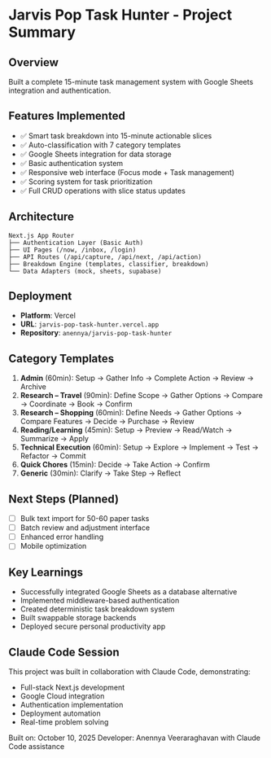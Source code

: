 # Jarvis Pop Task Hunter - Project Summary

## Overview
Built a complete 15-minute task management system with Google Sheets integration and authentication.

## Features Implemented
- ✅ Smart task breakdown into 15-minute actionable slices
- ✅ Auto-classification with 7 category templates
- ✅ Google Sheets integration for data storage
- ✅ Basic authentication system
- ✅ Responsive web interface (Focus mode + Task management)
- ✅ Scoring system for task prioritization
- ✅ Full CRUD operations with slice status updates

## Architecture
```
Next.js App Router
├── Authentication Layer (Basic Auth)
├── UI Pages (/now, /inbox, /login)
├── API Routes (/api/capture, /api/next, /api/action)
├── Breakdown Engine (templates, classifier, breakdown)
└── Data Adapters (mock, sheets, supabase)
```

## Deployment
- **Platform**: Vercel
- **URL**: `jarvis-pop-task-hunter.vercel.app`
- **Repository**: `anennya/jarvis-pop-task-hunter`



## Category Templates
1. **Admin** (60min): Setup → Gather Info → Complete Action → Review → Archive
2. **Research – Travel** (90min): Define Scope → Gather Options → Compare → Coordinate → Book → Confirm
3. **Research – Shopping** (60min): Define Needs → Gather Options → Compare Features → Decide → Purchase → Review
4. **Reading/Learning** (45min): Setup → Preview → Read/Watch → Summarize → Apply
5. **Technical Execution** (60min): Setup → Explore → Implement → Test → Refactor → Commit
6. **Quick Chores** (15min): Decide → Take Action → Confirm
7. **Generic** (30min): Clarify → Take Step → Reflect

## Next Steps (Planned)
- [ ] Bulk text import for 50-60 paper tasks
- [ ] Batch review and adjustment interface
- [ ] Enhanced error handling
- [ ] Mobile optimization

## Key Learnings
- Successfully integrated Google Sheets as a database alternative
- Implemented middleware-based authentication
- Created deterministic task breakdown system
- Built swappable storage backends
- Deployed secure personal productivity app

## Claude Code Session
This project was built in collaboration with Claude Code, demonstrating:
- Full-stack Next.js development
- Google Cloud integration
- Authentication implementation
- Deployment automation
- Real-time problem solving

Built on: October 10, 2025
Developer: Anennya Veeraraghavan with Claude Code assistance